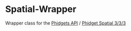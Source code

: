 # Spatial-Wrapper
Wrapper class for the [Phidgets API](http://www.phidgets.com/documentation/web/cdoc/index.html) / [Phidget Spatial 3/3/3](http://www.phidgets.com/products.php?category=5&product_id=1042_0)
